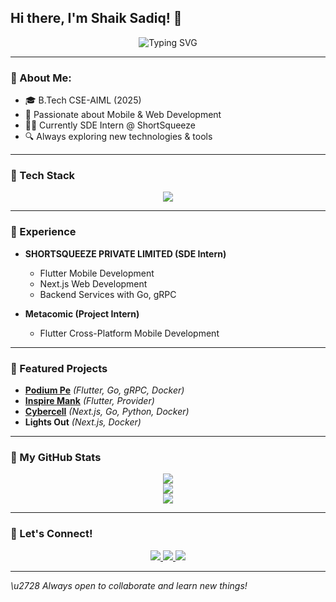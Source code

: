 ## Hi there, I'm Shaik Sadiq! 👋

<p align="center">
  <img src="https://readme-typing-svg.demolab.com?font=Fira+Code&weight=500&size=24&pause=1000&center=true&vCenter=true&width=435&lines=Full-Stack+Developer;Flutter+%26+Web+Developer;SDE+Intern+%40ShortSqueeze;Always+Learning+%26+Building" alt="Typing SVG" />
</p>

---

### 📝 About Me:
- 🎓 B.Tech CSE-AIML (2025)
- 🚀 Passionate about Mobile & Web Development
- 👨‍💼 Currently SDE Intern @ ShortSqueeze
- 🔍 Always exploring new technologies & tools

---

### 🔧 Tech Stack

<p align="center">
  <img src="https://skillicons.dev/icons?i=flutter,dart,react,nextjs,go,python,docker,git,html,css,figma" />
</p>

---

### 📅 Experience

- **SHORTSQUEEZE PRIVATE LIMITED (SDE Intern)**
  - Flutter Mobile Development
  - Next.js Web Development
  - Backend Services with Go, gRPC

- **Metacomic (Project Intern)**
  - Flutter Cross-Platform Mobile Development

---

### 🔹 Featured Projects

- **[Podium Pe](https://www.podiumpe.com/)** *(Flutter, Go, gRPC, Docker)*
- **[Inspire Mank](https://play.google.com/store/apps/details?id=space.shortsqueeze.inspire.inspire_scholarship)** *(Flutter, Provider)*
- **[Cybercell](http://139.59.58.230:3001/)** *(Next.js, Go, Python, Docker)*
- **Lights Out** *(Next.js, Docker)*

---

### 🎯 My GitHub Stats

<p align="center">
  <img src="https://github-readme-stats.vercel.app/api?username=mohidsk&show_icons=true&theme=radical" />
  <br>
  <img src="https://github-readme-streak-stats.herokuapp.com/?user=mohidsk&theme=radical" />
  <br>
  <img src="https://github-readme-stats.vercel.app/api/top-langs/?username=mohidsk&layout=compact&theme=radical" />
</p>

---

### 📢 Let's Connect!

<p align="center">
  <a href="https://www.linkedin.com/in/hemanth-srinivas-a20b21231/" target="_blank">
    <img src="https://img.shields.io/badge/LinkedIn-blue?style=for-the-badge&logo=linkedin" />
  </a>
  <a href="mailto:ssk138848@gmail.com">
    <img src="https://img.shields.io/badge/Gmail-D14836?style=for-the-badge&logo=gmail&logoColor=white" />
  </a>
  <a href="https://github.com/mohidsk">
    <img src="https://img.shields.io/badge/GitHub-100000?style=for-the-badge&logo=github&logoColor=white" />
  </a>
</p>

---

_\u2728 Always open to collaborate and learn new things!_
